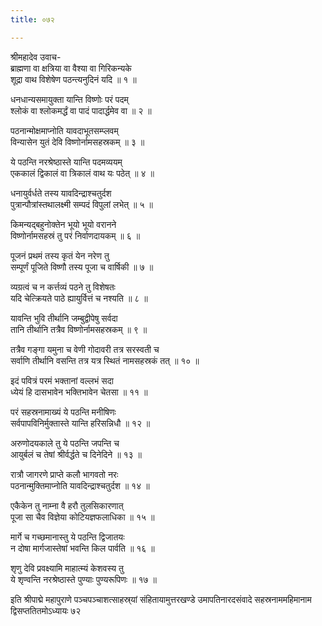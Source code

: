 ```yaml
---
title: ०७२

---
```

श्रीमहादेव उवाच-  
ब्राह्मणा वा क्षत्रिया वा वैश्या वा गिरिकन्यके  
शूद्रा वाथ विशेषेण पठन्त्यनुदिनं यदि ॥ १ ॥


धनधान्यसमायुक्ता यान्ति विष्णोः परं पदम्  
श्लोकं वा श्लोकमर्द्धं वा पादं पादार्द्धमेव वा ॥ २ ॥


पठनान्मोक्षमाप्नोति यावदाभूतसम्प्लवम्  
विन्यासेन युतं देवि विष्णोर्नामसहस्रकम् ॥ ३ ॥


ये पठन्ति नरश्रेष्ठास्ते यान्ति पदमव्ययम्  
एककालं द्विकालं वा त्रिकालं वाथ यः पठेत् ॥ ४ ॥


धनायुर्वर्धते तस्य यावदिन्द्राश्चतुर्दश  
पुत्रान्पौत्रांस्तथालक्ष्मी सम्पदं विपुलां लभेत् ॥ ५ ॥


किमन्यद्बहुनोक्तेन भूयो भूयो वरानने  
विष्णोर्नामसहस्रं तु परं निर्वाणदायकम् ॥ ६ ॥


पूजनं प्रथमं तस्य कृतं येन नरेण तु  
सम्पूर्णं पूजिते विष्णौ तस्य पूजा च वार्षिकी ॥ ७ ॥


व्यग्रत्वं च न कर्त्तव्यं पठने तु विशेषतः  
यदि चेत्क्रियते पाठे ह्यायुर्वित्तं च नश्यति ॥ ८ ॥


यावन्ति भुवि तीर्थानि जम्बुद्वीपेषु सर्वदा  
तानि तीर्थानि तत्रैव विष्णोर्नामसहस्रकम् ॥ ९ ॥


तत्रैव गङ्गा यमुना च वेणी गोदावरी तत्र सरस्वती च  
सर्वाणि तीर्थानि वसन्ति तत्र यत्र स्थितं नामसहस्रकं तत् ॥ १० ॥


इदं पवित्रं परमं भक्तानां वल्लभं सदा  
ध्येयं हि दासभावेन भक्तिभावेन चेतसा ॥ ११ ॥


परं सहस्रनामाख्यं ये पठन्ति मनीषिणः  
सर्वपापविनिर्मुक्तास्ते यान्ति हरिसन्निधौ ॥ १२ ॥


अरुणोदयकाले तु ये पठन्ति जपन्ति च  
आयुर्बलं च तेषां श्रीर्वर्द्धते च दिनेदिने ॥ १३ ॥


रात्रौ जागरणे प्राप्ते कलौ भागवतो नरः  
पठनान्मुक्तिमाप्नोति यावदिन्द्राश्चतुर्दश ॥ १४ ॥


एकैकेन तु नाम्ना वै हरौ तुलसिकारणात्  
पूजा सा चैव विज्ञेया कोटियज्ञफलाधिका ॥ १५ ॥


मार्गे च गच्छमानास्तु ये पठन्ति द्विजातयः  
न दोषा मार्गजास्तेषां भवन्ति किल पार्वति ॥ १६ ॥


शृणु देवि प्रवक्ष्यामि माहात्म्यं केशवस्य तु  
ये शृण्वन्ति नरश्रेष्ठास्ते पुण्याः पुण्यरूपिणः ॥ १७ ॥


इति श्रीपाद्मे महापुराणे पञ्चपञ्चाशत्साहस्र्यां संहितायामुत्तरखण्डे उमापतिनारदसंवादे सहस्रनाममहिमानाम द्विसप्ततितमोऽध्यायः ७२